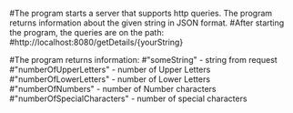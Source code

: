 #The program starts a server that supports http queries. The program returns information about the given string in JSON format.
#After starting the program, the queries are on the path:
#http://localhost:8080/getDetails/{yourString}

#The program returns information:
#"someString" - string from request
#"numberOfUpperLetters" - number of Upper Letters
#"numberOfLowerLetters" - number of Lower Letters
#"numberOfNumbers" - number of Number characters
#"numberOfSpecialCharacters" - number of special characters
